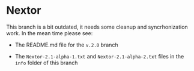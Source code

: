 # Nextor

This branch is a bit outdated, it needs some cleanup and syncrhonization work. In the mean time please see:

* The README.md file for the `v.2.0` branch

* The `Nextor-2.1-alpha-1.txt` and `Nextor-2.1-alpha-2.txt` files in the `info` folder of this branch
